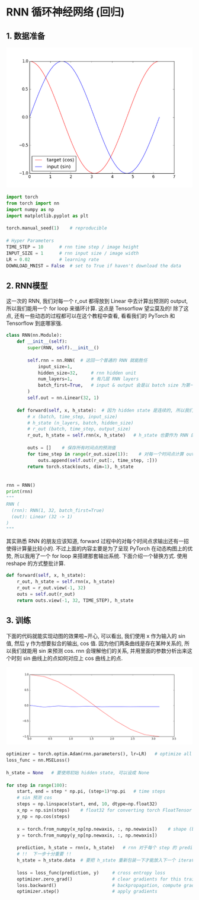 # RNN 循环神经网络 (回归)

## 1. 数据准备

![train](../pic/RNN/RNN-regression-train-data.png)

```py
import torch
from torch import nn
import numpy as np
import matplotlib.pyplot as plt

torch.manual_seed(1)    # reproducible

# Hyper Parameters
TIME_STEP = 10      # rnn time step / image height
INPUT_SIZE = 1      # rnn input size / image width
LR = 0.02           # learning rate
DOWNLOAD_MNIST = False  # set to True if haven't download the data
```

## 2. RNN模型

这一次的 RNN, 我们对每一个 r_out 都得放到 Linear 中去计算出预测的 output, 所以我们能用一个 for loop 来循环计算. 这点是 Tensorflow 望尘莫及的! 除了这点, 还有一些动态的过程都可以在这个教程中查看, 看看我们的 PyTorch 和 Tensorflow 到底哪家强.

```py
class RNN(nn.Module):
    def __init__(self):
        super(RNN, self).__init__()

        self.rnn = nn.RNN(  # 这回一个普通的 RNN 就能胜任
            input_size=1,
            hidden_size=32,     # rnn hidden unit
            num_layers=1,       # 有几层 RNN layers
            batch_first=True,   # input & output 会是以 batch size 为第一维度的特征集 e.g. (batch, time_step, input_size)
        )
        self.out = nn.Linear(32, 1)

    def forward(self, x, h_state):  # 因为 hidden state 是连续的, 所以我们要一直传递这一个 state
        # x (batch, time_step, input_size)
        # h_state (n_layers, batch, hidden_size)
        # r_out (batch, time_step, output_size)
        r_out, h_state = self.rnn(x, h_state)   # h_state 也要作为 RNN 的一个输入

        outs = []    # 保存所有时间点的预测值
        for time_step in range(r_out.size(1)):    # 对每一个时间点计算 output
            outs.append(self.out(r_out[:, time_step, :]))
        return torch.stack(outs, dim=1), h_state


rnn = RNN()
print(rnn)
"""
RNN (
  (rnn): RNN(1, 32, batch_first=True)
  (out): Linear (32 -> 1)
)
"""
```

其实熟悉 RNN 的朋友应该知道, forward 过程中的对每个时间点求输出还有一招使得计算量比较小的. 不过上面的内容主要是为了呈现 PyTorch 在动态构图上的优势, 所以我用了一个 for loop 来搭建那套输出系统. 下面介绍一个替换方式. 使用 reshape 的方式整批计算.

```py
def forward(self, x, h_state):
    r_out, h_state = self.rnn(x, h_state)
    r_out = r_out.view(-1, 32)
    outs = self.out(r_out)
    return outs.view(-1, 32, TIME_STEP), h_state
```

## 3. 训练

下面的代码就能实现动图的效果啦~开心, 可以看出, 我们使用 x 作为输入的 sin 值, 然后 y 作为想要拟合的输出, cos 值. 因为他们两条曲线是存在某种关系的, 所以我们就能用 sin 来预测 cos. rnn 会理解他们的关系, 并用里面的参数分析出来这个时刻 sin 曲线上的点如何对应上 cos 曲线上的点.

![gif](../pic/RNN/RNN-regression-动态图.gif)

```py
optimizer = torch.optim.Adam(rnn.parameters(), lr=LR)   # optimize all rnn parameters
loss_func = nn.MSELoss()

h_state = None   # 要使用初始 hidden state, 可以设成 None

for step in range(100):
    start, end = step * np.pi, (step+1)*np.pi   # time steps
    # sin 预测 cos
    steps = np.linspace(start, end, 10, dtype=np.float32)
    x_np = np.sin(steps)    # float32 for converting torch FloatTensor
    y_np = np.cos(steps)

    x = torch.from_numpy(x_np[np.newaxis, :, np.newaxis])    # shape (batch, time_step, input_size)
    y = torch.from_numpy(y_np[np.newaxis, :, np.newaxis])

    prediction, h_state = rnn(x, h_state)   # rnn 对于每个 step 的 prediction, 还有最后一个 step 的 h_state
    # !!  下一步十分重要 !!
    h_state = h_state.data  # 要把 h_state 重新包装一下才能放入下一个 iteration, 不然会报错

    loss = loss_func(prediction, y)     # cross entropy loss
    optimizer.zero_grad()               # clear gradients for this training step
    loss.backward()                     # backpropagation, compute gradients
    optimizer.step()                    # apply gradients
```